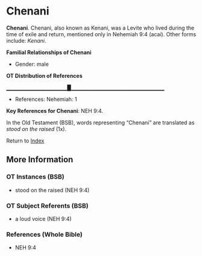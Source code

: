 # Chenani
**Chenani**. 
Chenani, also known as Kenani, was a Levite who lived during the time of exile and return, mentioned only in Nehemiah 9:4 (acai). 
Other forms include: 
*Kenani*. 




**Familial Relationships of Chenani**


* Gender: male


**OT Distribution of References**

▁▁▁▁▁▁▁▁▁▁▁▁▁▁▁█▁▁▁▁▁▁▁▁▁▁▁▁▁▁▁▁▁▁▁▁▁▁▁
* References: Nehemiah: 1



**Key References for Chenani**: 
NEH 9:4. 


In the Old Testament (BSB), words representing “Chenani” are translated as 
*stood on the raised* (1x). 




Return to [Index](00-Index.md)

## More Information

### OT Instances (BSB)

* stood on the raised (NEH 9:4)



### OT Subject Referents (BSB)

* a loud voice (NEH 9:4)



### References (Whole Bible)

* NEH 9:4



